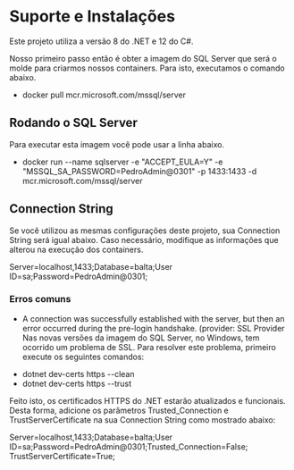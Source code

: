 # Suporte e Instalações

Este projeto utiliza a versão 8 do .NET e 12 do C#.

Nosso primeiro passo então é obter a imagem do SQL Server que será o molde para criarmos nossos containers. Para isto, executamos o comando abaixo.

* docker pull mcr.microsoft.com/mssql/server

## Rodando o SQL Server
Para executar esta imagem você pode usar a linha abaixo.

* docker run --name sqlserver -e "ACCEPT_EULA=Y" -e "MSSQL_SA_PASSWORD=PedroAdmin@0301" -p 1433:1433 -d mcr.microsoft.com/mssql/server

## Connection String
Se você utilizou as mesmas configurações deste projeto, sua Connection String será igual abaixo. Caso necessário, modifique as informações que alterou na execução dos containers.

Server=localhost,1433;Database=balta;User ID=sa;Password=PedroAdmin@0301;

### Erros comuns
- A connection was successfully established with the server, but then an error occurred during the pre-login handshake. (provider: SSL Provider
Nas novas versões da imagem do SQL Server, no Windows, tem ocorrido um problema de SSL. Para resolver este problema, primeiro execute os seguintes comandos:

* dotnet dev-certs https --clean
* dotnet dev-certs https --trust
  
Feito isto, os certificados HTTPS do .NET estarão atualizados e funcionais. Desta forma, adicione os parâmetros Trusted_Connection e TrustServerCertificate na sua Connection String como mostrado abaixo:

Server=localhost,1433;Database=balta;User ID=sa;Password=PedroAdmin@0301;Trusted_Connection=False; TrustServerCertificate=True;
